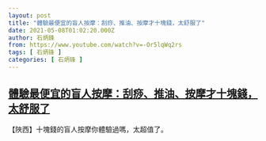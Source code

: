 ```yaml
---
layout: post
title: "體驗最便宜的盲人按摩：刮痧、推油、按摩才十塊錢，太舒服了"
date: 2021-05-08T01:02:20.000Z
author: 石炳鋒
from: https://www.youtube.com/watch?v=-Or5lqWq2rs
tags: [ 石炳锋 ]
categories: [ 石炳锋 ]
---
```

<!--1620435740000-->
[體驗最便宜的盲人按摩：刮痧、推油、按摩才十塊錢，太舒服了](https://www.youtube.com/watch?v=-Or5lqWq2rs)
------

<div>
【陜西】十塊錢的盲人按摩你體驗過嗎，太超值了。
</div>
